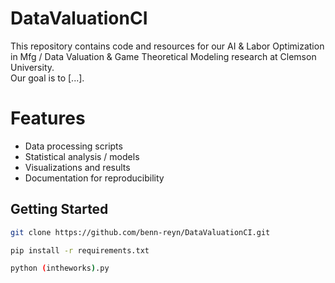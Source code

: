 # DataValuationCI

This repository contains code and resources for our AI & Labor Optimization in Mfg / Data Valuation & Game Theoretical Modeling research at Clemson University.  
Our goal is to [...].

# Features
- Data processing scripts
- Statistical analysis / models
- Visualizations and results
- Documentation for reproducibility

## Getting Started
   ```bash
   git clone https://github.com/benn-reyn/DataValuationCI.git

   pip install -r requirements.txt

   python (intheworks).py
